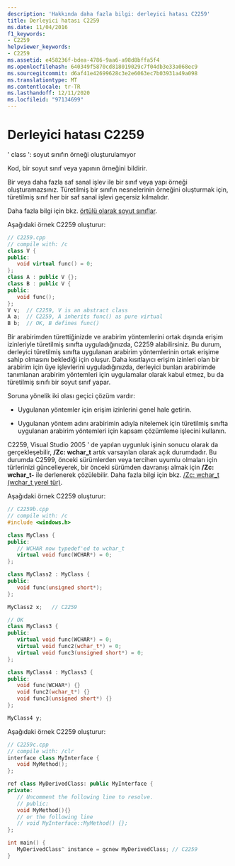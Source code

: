```yaml
---
description: 'Hakkında daha fazla bilgi: derleyici hatası C2259'
title: Derleyici hatası C2259
ms.date: 11/04/2016
f1_keywords:
- C2259
helpviewer_keywords:
- C2259
ms.assetid: e458236f-bdea-4786-9aa6-a98d8bffa5f4
ms.openlocfilehash: 640349f5870cd818019029c7f04db3e33a068ec9
ms.sourcegitcommit: d6af41e42699628c3e2e6063ec7b03931a49a098
ms.translationtype: MT
ms.contentlocale: tr-TR
ms.lasthandoff: 12/11/2020
ms.locfileid: "97134699"
---
```

# <a name="compiler-error-c2259"></a>Derleyici hatası C2259

' class ': soyut sınıfın örneği oluşturulamıyor

Kod, bir soyut sınıf veya yapının örneğini bildirir.

Bir veya daha fazla saf sanal işlev ile bir sınıf veya yapı örneği oluşturamazsınız. Türetilmiş bir sınıfın nesnelerinin örneğini oluşturmak için, türetilmiş sınıf her bir saf sanal işlevi geçersiz kılmalıdır.

Daha fazla bilgi için bkz. [örtülü olarak soyut sınıflar](../../dotnet/how-to-define-and-consume-classes-and-structs-cpp-cli.md#BKMK_Implicitly_abstract_classes).

Aşağıdaki örnek C2259 oluşturur:

```cpp
// C2259.cpp
// compile with: /c
class V {
public:
   void virtual func() = 0;
};
class A : public V {};
class B : public V {
public:
   void func();
};
V v;  // C2259, V is an abstract class
A a;  // C2259, A inherits func() as pure virtual
B b;  // OK, B defines func()
```

Bir arabirimden türettiğinizde ve arabirim yöntemlerini ortak dışında erişim izinleriyle türetilmiş sınıfta uyguladığınızda, C2259 alabilirsiniz.  Bu durum, derleyici türetilmiş sınıfta uygulanan arabirim yöntemlerinin ortak erişime sahip olmasını beklediği için oluşur. Daha kısıtlayıcı erişim izinleri olan bir arabirim için üye işlevlerini uyguladığınızda, derleyici bunları arabirimde tanımlanan arabirim yöntemleri için uygulamalar olarak kabul etmez, bu da türetilmiş sınıfı bir soyut sınıf yapar.

Soruna yönelik iki olası geçici çözüm vardır:

- Uygulanan yöntemler için erişim izinlerini genel hale getirin.

- Uygulanan yöntem adını arabirimin adıyla nitelemek için türetilmiş sınıfta uygulanan arabirim yöntemleri için kapsam çözümleme işlecini kullanın.

C2259, Visual Studio 2005 ' de yapılan uygunluk işinin sonucu olarak da gerçekleşebilir, **/Zc: wchar_t** artık varsayılan olarak açık durumdadır. Bu durumda C2599, önceki sürümlerden veya tercihen uyumlu olmaları için türlerinizi güncelleyerek, bir önceki sürümden davranışı almak için **/Zc: wchar_t-** ile derlenerek çözülebilir. Daha fazla bilgi için bkz. [/Zc: wchar_t (wchar_t yerel tür)](../../build/reference/zc-wchar-t-wchar-t-is-native-type.md).

Aşağıdaki örnek C2259 oluşturur:

```cpp
// C2259b.cpp
// compile with: /c
#include <windows.h>

class MyClass {
public:
   // WCHAR now typedef'ed to wchar_t
   virtual void func(WCHAR*) = 0;
};

class MyClass2 : MyClass {
public:
   void func(unsigned short*);
};

MyClass2 x;   // C2259

// OK
class MyClass3 {
public:
   virtual void func(WCHAR*) = 0;
   virtual void func2(wchar_t*) = 0;
   virtual void func3(unsigned short*) = 0;
};

class MyClass4 : MyClass3 {
public:
   void func(WCHAR*) {}
   void func2(wchar_t*) {}
   void func3(unsigned short*) {}
};

MyClass4 y;
```

Aşağıdaki örnek C2259 oluşturur:

```cpp
// C2259c.cpp
// compile with: /clr
interface class MyInterface {
   void MyMethod();
};

ref class MyDerivedClass: public MyInterface {
private:
   // Uncomment the following line to resolve.
   // public:
   void MyMethod(){}
   // or the following line
   // void MyInterface::MyMethod() {};
};

int main() {
   MyDerivedClass^ instance = gcnew MyDerivedClass; // C2259
}
```
